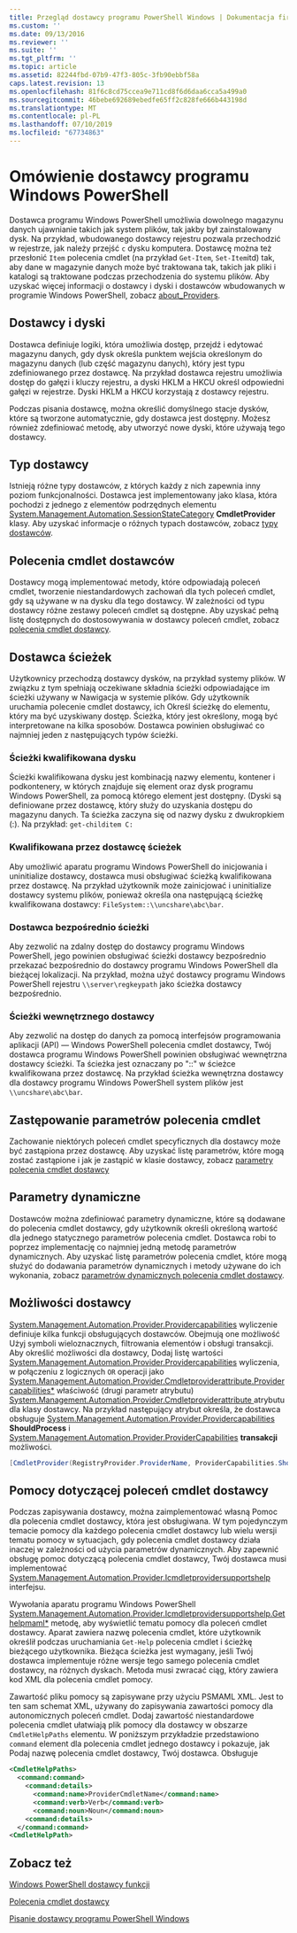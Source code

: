 ```yaml
---
title: Przegląd dostawcy programu PowerShell Windows | Dokumentacja firmy Microsoft
ms.custom: ''
ms.date: 09/13/2016
ms.reviewer: ''
ms.suite: ''
ms.tgt_pltfrm: ''
ms.topic: article
ms.assetid: 82244fbd-07b9-47f3-805c-3fb90ebbf58a
caps.latest.revision: 13
ms.openlocfilehash: 81f6c8cd75ccea9e711cd8f6d6daa6cca5a499a0
ms.sourcegitcommit: 46bebe692689ebedfe65ff2c828fe666b443198d
ms.translationtype: MT
ms.contentlocale: pl-PL
ms.lasthandoff: 07/10/2019
ms.locfileid: "67734863"
---
```

# <a name="windows-powershell-provider-overview"></a>Omówienie dostawcy programu Windows PowerShell

Dostawca programu Windows PowerShell umożliwia dowolnego magazynu danych ujawnianie takich jak system plików, tak jakby był zainstalowany dysk. Na przykład, wbudowanego dostawcy rejestru pozwala przechodzić w rejestrze, jak należy przejść `c` dysku komputera. Dostawcę można też przesłonić `Item` polecenia cmdlet (na przykład `Get-Item`, `Set-Item`itd) tak, aby dane w magazynie danych może być traktowana tak, takich jak pliki i katalogi są traktowane podczas przechodzenia do systemu plików. Aby uzyskać więcej informacji o dostawcy i dyski i dostawców wbudowanych w programie Windows PowerShell, zobacz [about_Providers](/powershell/module/microsoft.powershell.core/about/about_providers).

## <a name="providers-and-drives"></a>Dostawcy i dyski

Dostawca definiuje logiki, która umożliwia dostęp, przejdź i edytować magazynu danych, gdy dysk określa punktem wejścia określonym do magazynu danych (lub część magazynu danych), który jest typu zdefiniowanego przez dostawcę. Na przykład dostawca rejestru umożliwia dostęp do gałęzi i kluczy rejestru, a dyski HKLM a HKCU określ odpowiedni gałęzi w rejestrze. Dyski HKLM a HKCU korzystają z dostawcy rejestru.

Podczas pisania dostawcę, można określić domyślnego stacje dysków, które są tworzone automatycznie, gdy dostawca jest dostępny. Możesz również zdefiniować metodę, aby utworzyć nowe dyski, które używają tego dostawcy.

## <a name="type-of-providers"></a>Typ dostawcy

Istnieją różne typy dostawców, z których każdy z nich zapewnia inny poziom funkcjonalności. Dostawca jest implementowany jako klasa, która pochodzi z jednego z elementów podrzędnych elementu [System.Management.Automation.SessionStateCategory](/dotnet/api/system.management.automation.sessionstatecategory?view=pscore-6.2.0) **CmdletProvider** klasy. Aby uzyskać informacje o różnych typach dostawców, zobacz [typy dostawców](./provider-types.md).

## <a name="provider-cmdlets"></a>Polecenia cmdlet dostawców

Dostawcy mogą implementować metody, które odpowiadają poleceń cmdlet, tworzenie niestandardowych zachowań dla tych poleceń cmdlet, gdy są używane w na dysku dla tego dostawcy. W zależności od typu dostawcy różne zestawy poleceń cmdlet są dostępne. Aby uzyskać pełną listę dostępnych do dostosowywania w dostawcy poleceń cmdlet, zobacz [polecenia cmdlet dostawcy](./provider-cmdlets.md).

## <a name="provider-paths"></a>Dostawca ścieżek

Użytkownicy przechodzą dostawcy dysków, na przykład systemy plików. W związku z tym spełniają oczekiwane składnia ścieżki odpowiadające im ścieżki używany w Nawigacja w systemie plików. Gdy użytkownik uruchamia polecenie cmdlet dostawcy, ich Określ ścieżkę do elementu, który ma być uzyskiwany dostęp. Ścieżka, który jest określony, mogą być interpretowane na kilka sposobów. Dostawca powinien obsługiwać co najmniej jeden z następujących typów ścieżki.

### <a name="drive-qualified-paths"></a>Ścieżki kwalifikowana dysku

Ścieżki kwalifikowana dysku jest kombinacją nazwy elementu, kontener i podkontenery, w których znajduje się element oraz dysk programu Windows PowerShell, za pomocą którego element jest dostępny. (Dyski są definiowane przez dostawcę, który służy do uzyskania dostępu do magazynu danych. Ta ścieżka zaczyna się od nazwy dysku z dwukropkiem (:). Na przykład: `get-childitem C:`

### <a name="provider-qualified-paths"></a>Kwalifikowana przez dostawcę ścieżek

Aby umożliwić aparatu programu Windows PowerShell do inicjowania i uninitialize dostawcy, dostawca musi obsługiwać ścieżką kwalifikowana przez dostawcę. Na przykład użytkownik może zainicjować i uninitialize dostawcy systemu plików, ponieważ określa ona następującą ścieżkę kwalifikowana dostawcy: `FileSystem::\\uncshare\abc\bar`.

### <a name="provider-direct-paths"></a>Dostawca bezpośrednio ścieżki

Aby zezwolić na zdalny dostęp do dostawcy programu Windows PowerShell, jego powinien obsługiwać ścieżki dostawcy bezpośrednio przekazać bezpośrednio do dostawcy programu Windows PowerShell dla bieżącej lokalizacji. Na przykład, można użyć dostawcy programu Windows PowerShell rejestru `\\server\regkeypath` jako ścieżka dostawcy bezpośrednio.

### <a name="provider-internal-paths"></a>Ścieżki wewnętrznego dostawcy

Aby zezwolić na dostęp do danych za pomocą interfejsów programowania aplikacji (API) — Windows PowerShell polecenia cmdlet dostawcy, Twój dostawca programu Windows PowerShell powinien obsługiwać wewnętrzna dostawcy ścieżki. Ta ścieżka jest oznaczany po "::" w ścieżce kwalifikowana przez dostawcę. Na przykład ścieżka wewnętrzna dostawcy dla dostawcy programu Windows PowerShell system plików jest `\\uncshare\abc\bar`.

## <a name="overriding-cmdlet-parameters"></a>Zastępowanie parametrów polecenia cmdlet

Zachowanie niektórych poleceń cmdlet specyficznych dla dostawcy może być zastąpiona przez dostawcę. Aby uzyskać listę parametrów, które mogą zostać zastąpione i jak je zastąpić w klasie dostawcy, zobacz [parametry polecenia cmdlet dostawcy](./provider-cmdlet-parameters.md)

## <a name="dynamic-parameters"></a>Parametry dynamiczne

Dostawców można zdefiniować parametry dynamiczne, które są dodawane do polecenia cmdlet dostawcy, gdy użytkownik określi określoną wartość dla jednego statycznego parametrów polecenia cmdlet. Dostawca robi to poprzez implementację co najmniej jedną metodę parametrów dynamicznych. Aby uzyskać listę parametrów polecenia cmdlet, które mogą służyć do dodawania parametrów dynamicznych i metody używane do ich wykonania, zobacz [parametrów dynamicznych polecenia cmdlet dostawcy](./provider-cmdlet-dynamic-parameters.md).

## <a name="provider-capabilities"></a>Możliwości dostawcy

[System.Management.Automation.Provider.Providercapabilities](/dotnet/api/System.Management.Automation.Provider.ProviderCapabilities) wyliczenie definiuje kilka funkcji obsługujących dostawców. Obejmują one możliwość Użyj symboli wieloznacznych, filtrowania elementów i obsługi transakcji. Aby określić możliwości dla dostawcy, Dodaj listę wartości [System.Management.Automation.Provider.Providercapabilities](/dotnet/api/System.Management.Automation.Provider.ProviderCapabilities) wyliczenia, w połączeniu z logicznych `OR` operacji jako [ System.Management.Automation.Provider.Cmdletproviderattribute.Providercapabilities*](/dotnet/api/System.Management.Automation.Provider.CmdletProviderAttribute.ProviderCapabilities) właściwość (drugi parametr atrybutu) [System.Management.Automation.Provider.Cmdletproviderattribute ](/dotnet/api/System.Management.Automation.Provider.CmdletProviderAttribute) atrybutu dla klasy dostawcy. Na przykład następujący atrybut określa, że dostawca obsługuje [System.Management.Automation.Provider.Providercapabilities](/dotnet/api/System.Management.Automation.Provider.ProviderCapabilities?view=pscore-6.2.0) **ShouldProcess** i [ System.Management.Automation.Provider.ProviderCapabilities](/dotnet/api/System.Management.Automation.Provider.ProviderCapabilities?view=pscore-6.2.0) **transakcji** możliwości.

```csharp
[CmdletProvider(RegistryProvider.ProviderName, ProviderCapabilities.ShouldProcess | ProviderCapabilities.Transactions)]

```

## <a name="provider-cmdlet-help"></a>Pomocy dotyczącej poleceń cmdlet dostawcy

Podczas zapisywania dostawcy, można zaimplementować własną Pomoc dla polecenia cmdlet dostawcy, która jest obsługiwana. W tym pojedynczym temacie pomocy dla każdego polecenia cmdlet dostawcy lub wielu wersji tematu pomocy w sytuacjach, gdy polecenia cmdlet dostawcy działa inaczej w zależności od użycia parametrów dynamicznych. Aby zapewnić obsługę pomoc dotyczącą polecenia cmdlet dostawcy, Twój dostawca musi implementować [System.Management.Automation.Provider.Icmdletprovidersupportshelp](/dotnet/api/System.Management.Automation.Provider.ICmdletProviderSupportsHelp) interfejsu.

Wywołania aparatu programu Windows PowerShell [System.Management.Automation.Provider.Icmdletprovidersupportshelp.Gethelpmaml*](/dotnet/api/System.Management.Automation.Provider.ICmdletProviderSupportsHelp.GetHelpMaml) metodę, aby wyświetlić tematu pomocy dla poleceń cmdlet dostawcy. Aparat zawiera nazwę polecenia cmdlet, które użytkownik określił podczas uruchamiania `Get-Help` polecenia cmdlet i ścieżkę bieżącego użytkownika. Bieżąca ścieżka jest wymagany, jeśli Twój dostawca implementuje różne wersje tego samego polecenia cmdlet dostawcy, na różnych dyskach. Metoda musi zwracać ciąg, który zawiera kod XML dla polecenia cmdlet pomocy.

Zawartość pliku pomocy są zapisywane przy użyciu PSMAML XML. Jest to ten sam schemat XML, używany do zapisywania zawartości pomocy dla autonomicznych poleceń cmdlet. Dodaj zawartość niestandardowe polecenia cmdlet ułatwiają plik pomocy dla dostawcy w obszarze `CmdletHelpPaths` elementu. W poniższym przykładzie przedstawiono `command` element dla polecenia cmdlet jednego dostawcy i pokazuje, jak Podaj nazwę polecenia cmdlet dostawcy, Twój dostawca. Obsługuje

```xml
<CmdletHelpPaths>
  <command:command>
    <command:details>
      <command:name>ProviderCmdletName</command:name>
      <command:verb>Verb</command:verb>
      <command:noun>Noun</command:noun>
    <command:details>
  </command:command>
<CmdletHelpPath>
```

## <a name="see-also"></a>Zobacz też

[Windows PowerShell dostawcy funkcji](./provider-types.md)

[Polecenia cmdlet dostawcy](./provider-cmdlets.md)

[Pisanie dostawcy programu PowerShell Windows](./writing-a-windows-powershell-provider.md)